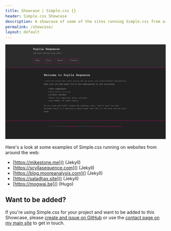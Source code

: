 ```yaml
---
title: Showcase | Simple.css {}
header: Simple.css Showcase
description: A showcase of some of the sites running Simple.css from around the web.
permalink: /showcase/
layout: default
---
```


![Simple.css showcase example](/assets/images/simple-css-showcase.png)

Here's a look at some examples of Simple.css running on websites from around the web:

* [https://mikestone.me]() (Jekyll)
* [https://scyllasequence.com]() (Jekyll)
* [https://blog.mooreanalysis.com]() (Jekyll)
* [https://saladhax.site]() (Jekyll)
* [https://mogwai.be]() (Hugo)

## Want to be added?

If you're using Simple.css for your project and want to be added to this Showcase, please [create and issue on GitHub](https://github.com/kevquirk/simple.css-site/issues) or use the [contact page on my main site](https://kevq.uk/contact) to get in touch.
